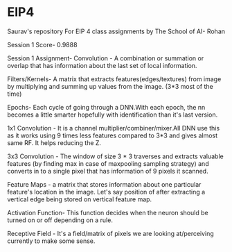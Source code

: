 # EIP4
Saurav's repository For EIP 4 class assignments by The School of AI- Rohan




Session 1
Score- 0.9888

Session 1 Assignment-
Convolution -  A combination or summation or overlap that has information about the last set of local information.


Filters/Kernels- A matrix that extracts features(edges/textures) from image by multiplying and summing up values from the image. (3*3 most of the time)


Epochs- Each cycle of going through a DNN.With each epoch, the nn becomes a little smarter hopefully with identification than it's last version.


1x1 Convolution - It is a channel multiplier/combiner/mixer.All DNN use this as it works using 9 times less features compared to 3*3 and gives almost same RF. It helps reducing the Z.


3x3 Convolution - The window of size 3 * 3 traverses and extracts valuable features (by finding max in case of maxpooling sampling strategy) and converts in to a single pixel that has information of 9 pixels it scanned.


Feature Maps - a matrix that stores information about one particular feature's location in the image. Let's say position of after extracting a vertical edge being stored on vertical feature map.


Activation Function- This function decides when the neuron should be turned on or off depending on a rule.


Receptive Field - It's a field/matrix of pixels we are looking at/perceiving currently to make some sense.
